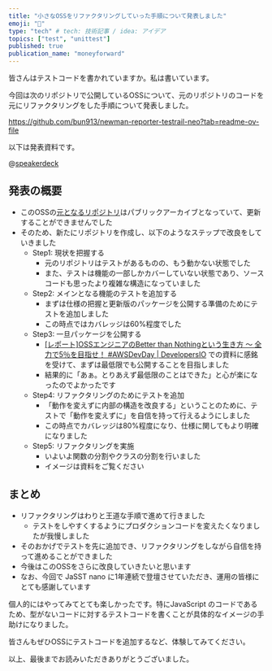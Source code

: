 ```yaml
---
title: "小さなOSSをリファクタリングしていった手順について発表しました"
emoji: "📝"
type: "tech" # tech: 技術記事 / idea: アイデア
topics: ["test", "unittest"]
published: true
publication_name: "moneyforward"
---
```


皆さんはテストコードを書かれていますか。私は書いています。

今回は次のリポジトリで公開しているOSSについて、元のリポジトリのコードを元にリファクタリングをした手順について発表しました。

https://github.com/bun913/newman-reporter-testrail-neo?tab=readme-ov-file

以下は発表資料です。

@[speakerdeck](919e2eec491941f79678e3a01f183de8)

## 発表の概要

- このOSSの[元となるリポジトリ](https://github.com/billylam/newman-reporter-testrail)はパブリックアーカイブとなっていて、更新することができませんでした
- そのため、新たにリポジトリを作成し、以下のようなステップで改良をしていきました
  - Step1: 現状を把握する
    - 元のリポジトリはテストがあるものの、もう動かない状態でした
    - また、テストは機能の一部しかカバーしていない状態であり、ソースコードも思ったより複雑な構造になっていました
  - Step2: メインとなる機能のテストを追加する
    - まずは仕様の把握と更新版のパッケージを公開する準備のためにテストを追加しました
    - この時点ではカバレッジは60%程度でした
  - Step3: 一旦パッケージを公開する
    - [[レポート]OSSエンジニアのBetter than Nothingという生き方 〜 全力で5％を目指せ！ #AWSDevDay | DevelopersIO](https://dev.classmethod.jp/articles/knqyf263-oss-better-than-nothing-awsdevday/) での資料に感銘を受けて、まずは最低限でも公開することを目指しました
    - 結果的に「あぁ。とりあえず最低限のことはできた」と心が楽になったのでよかったです
  - Step4: リファクタリングのためにテストを追加
    - 「動作を変えずに内部の構造を改良する」ということのために、テストで「動作を変えずに」を自信を持って行えるようにしました
    - この時点でカバレッジは80%程度になり、仕様に関してもより明確になりました
  - Step5: リファクタリングを実施
    - いよいよ関数の分割やクラスの分割を行いました
    - イメージは資料をご覧ください

## まとめ

- リファクタリングはわりと王道な手順で進めて行きました
  - テストをしやすくするようにプロダクションコードを変えたくなりましたが我慢しました
- そのおかげでテストを先に追加でき、リファクタリングをしながら自信を持って進めることができました
- 今後はこのOSSをさらに改良していきたいと思います
- なお、今回で JaSST nano に1年連続で登壇させていただき、運用の皆様にとても感謝しています

個人的にはやってみてとても楽しかったです。特にJavaScript のコードであるため、型がないコードに対するテストコードを書くことが具体的なイメージの手助けになりました。

皆さんもぜひOSSにテストコードを追加するなど、体験してみてください。

以上、最後までお読みいただきありがとうございました。
